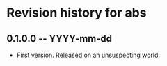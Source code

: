 # Revision history for abs

## 0.1.0.0 -- YYYY-mm-dd

* First version. Released on an unsuspecting world.
